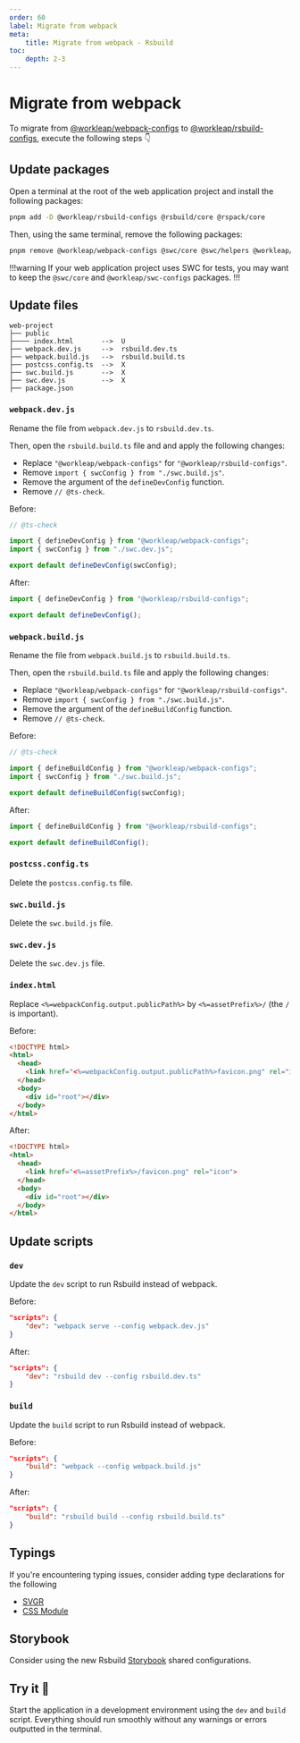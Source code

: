 ```yaml
---
order: 60
label: Migrate from webpack
meta:
    title: Migrate from webpack - Rsbuild
toc:
    depth: 2-3
---
```


# Migrate from webpack

To migrate from [@workleap/webpack-configs](https://www.npmjs.com/package/@workleap/webpack-configs) to [@workleap/rsbuild-configs](https://www.npmjs.com/package/@workleap/rsbuild-configs), execute the following steps :point_down:

## Update packages

Open a terminal at the root of the web application project and install the following packages:

```bash
pnpm add -D @workleap/rsbuild-configs @rsbuild/core @rspack/core
```

Then, using the same terminal, remove the following packages:

```bash
pnpm remove @workleap/webpack-configs @swc/core @swc/helpers @workleap/swc-configs webpack webpack-cli webpack-dev-server @workleap/postcss-configs postcss
```

!!!warning
If your web application project uses SWC for tests, you may want to keep the `@swc/core` and `@workleap/swc-configs` packages.
!!!

## Update files

```
web-project
├── public
├──── index.html       -->  U
├── webpack.dev.js     -->  rsbuild.dev.ts
├── webpack.build.js   -->  rsbuild.build.ts
├── postcss.config.ts  -->  X
├── swc.build.js       -->  X
├── swc.dev.js         -->  X
├── package.json
```

### `webpack.dev.js`

Rename the file from `webpack.dev.js` to `rsbuild.dev.ts`.

Then, open the `rsbuild.build.ts` file and and apply the following changes:

- Replace `"@workleap/webpack-configs"` for `"@workleap/rsbuild-configs"`.
- Remove `import { swcConfig } from "./swc.build.js"`.
- Remove the argument of the `defineDevConfig` function.
- Remove `// @ts-check`.

Before:

```js webpack.dev.js
// @ts-check

import { defineDevConfig } from "@workleap/webpack-configs";
import { swcConfig } from "./swc.dev.js";

export default defineDevConfig(swcConfig);
```

After:

```ts rsbuild.dev.ts
import { defineDevConfig } from "@workleap/rsbuild-configs";

export default defineDevConfig();
```

### `webpack.build.js`

Rename the file from `webpack.build.js` to `rsbuild.build.ts`.

Then, open the `rsbuild.build.ts` file and apply the following changes:

- Replace `"@workleap/webpack-configs"` for `"@workleap/rsbuild-configs"`.
- Remove `import { swcConfig } from "./swc.build.js"`.
- Remove the argument of the `defineBuildConfig` function.
- Remove `// @ts-check`.

Before:

```js webpack.build.js
// @ts-check

import { defineBuildConfig } from "@workleap/webpack-configs";
import { swcConfig } from "./swc.build.js";

export default defineBuildConfig(swcConfig);
```

After:

```ts rsbuild.build.ts
import { defineBuildConfig } from "@workleap/rsbuild-configs";

export default defineBuildConfig();
```

### `postcss.config.ts`

Delete the `postcss.config.ts` file.

### `swc.build.js`

Delete the `swc.build.js` file.

### `swc.dev.js`

Delete the `swc.dev.js` file.

### `index.html`

Replace `<%=webpackConfig.output.publicPath%>` by `<%=assetPrefix%>/` (the `/` is important).

Before:

```html public/index.html
<!DOCTYPE html>
<html>
  <head>
    <link href="<%=webpackConfig.output.publicPath%>favicon.png" rel="icon">
  </head>
  <body>
    <div id="root"></div>
  </body>
</html>
```

After:

```html public/index.html
<!DOCTYPE html>
<html>
  <head>
    <link href="<%=assetPrefix%>/favicon.png" rel="icon">
  </head>
  <body>
    <div id="root"></div>
  </body>
</html>
```

## Update scripts

### `dev`

Update the `dev` script to run Rsbuild instead of webpack.

Before:

```json package.json
"scripts": {
    "dev": "webpack serve --config webpack.dev.js"
}
```

After:

```json package.json
"scripts": {
    "dev": "rsbuild dev --config rsbuild.dev.ts"
}
```

### `build`

Update the `build` script to run Rsbuild instead of webpack.

Before:

```json package.json
"scripts": {
    "build": "webpack --config webpack.build.js"
}
```

After:

```json package.json
"scripts": {
    "build": "rsbuild build --config rsbuild.build.ts"
}
```

## Typings

If you're encountering typing issues, consider adding type declarations for the following

- [SVGR](./configure-dev.md#typings)
- [CSS Module](./configure-dev.md#css-modules-typings)

## Storybook

Consider using the new Rsbuild [Storybook](./configure-storybook.md) shared configurations.

## Try it :rocket:

Start the application in a development environment using the `dev` and `build` script. Everything should run smoothly without any warnings or errors outputted in the terminal.
